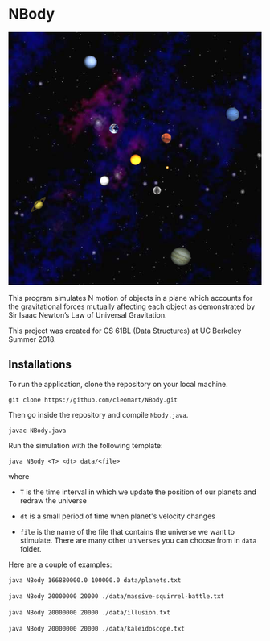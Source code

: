 # NBody
![](https://github.com/cleomart/NBody/blob/master/planetspartyimage.png)

This program simulates N motion of objects in a plane which accounts for the gravitational forces mutually affecting each object as demonstrated by Sir Isaac Newton’s Law of Universal Gravitation.

This project was created for CS 61BL (Data Structures) at UC Berkeley Summer 2018.

## Installations
To run the application, clone the repository on your local machine.
```
git clone https://github.com/cleomart/NBody.git
```
Then go inside the repository and compile `Nbody.java`.
```
javac NBody.java
```
Run the simulation with the following template:
```
java NBody <T> <dt> data/<file>
```
where 

- `T` is the time interval in which we update the position of our planets and redraw the universe

- `dt` is a small period of time when planet's velocity changes

- `file` is the name of the file that contains the universe we want to stimulate. There are many other universes you can choose from in `data` folder.

Here are a couple of examples:

```
java NBody 166880000.0 100000.0 data/planets.txt

java NBody 20000000 20000 ./data/massive-squirrel-battle.txt

java NBody 20000000 20000 ./data/illusion.txt 

java NBody 20000000 20000 ./data/kaleidoscope.txt 

```
